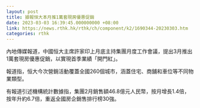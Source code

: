 ```yaml
---
layout: post
title: 據報恒大本月推1萬套現房優惠促銷
date: 2023-03-03 16:39:45.000000000 +08:00
link: https://news.rthk.hk/rthk/ch/component/k2/1690344-20230303.htm
categories: rthk
---
```


內地傳媒報道，中國恒大主席許家印上月底主持集團月度工作會議，提出3月推出1萬套現房優惠促銷，以實現首季業績「開門紅」。

報道指，恒大今次營銷活動覆蓋全國260個城市，涵蓋住宅、商舖和車位等不同物業類型。

有報道引述機構統計數據指，集團2月銷售額46.8億元人民幣，按月增長1.4倍，按年升約6.7倍，重返全國房企銷售排行榜30強。
